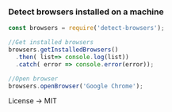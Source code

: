 ### Detect browsers installed on a machine

```javascript
const browsers = require('detect-browsers');

//Get installed browsers
browsers.getInstalledBrowsers()
  .then( list=> console.log(list))
  .catch( error => console.error(error));

//Open browser
browsers.openBrowser('Google Chrome');
```

License -> MIT
